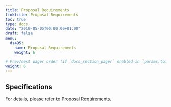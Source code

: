 ```yaml
---
title: Proposal Requirements
linktitle: Proposal Requirements
toc: true
type: docs
date: "2019-05-05T00:00:00+01:00"
draft: false
menu:
  ds495:
    name: Proposal Requirements
    weight: 6

# Prev/next pager order (if `docs_section_pager` enabled in `params.toml`)
weight: 6
---
```


## Specifications

For details, please refer to <a href="/files/ds495/ds495_proposal_guide.pdf">Proposal Requirements</a>.
